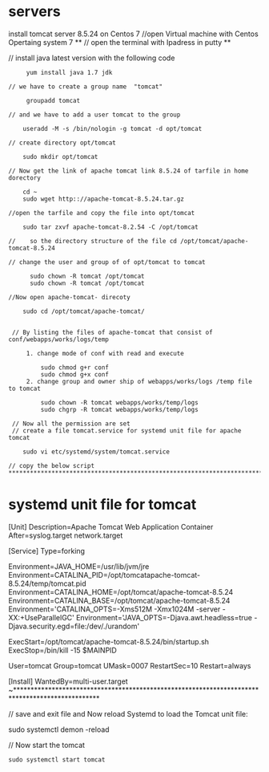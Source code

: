 # servers
install tomcat server 8.5.24 on Centos 7
//open Virtual machine with Centos Opertaing system 7 **
// open the terminal with Ipadress in putty **
  
  //  install java latest version with the following code
   
         yum install java 1.7 jdk

    // we have to create a group name  "tomcat"

         groupadd tomcat

    // and we have to add a user tomcat to the group

        useradd -M -s /bin/nologin -g tomcat -d opt/tomcat

    // create directory opt/tomcat

        sudo mkdir opt/tomcat

    // Now get the link of apache tomcat link 8.5.24 of tarfile in home dorectory

        cd ~
        sudo wget http:://apache-tomcat-8.5.24.tar.gz

    //open the tarfile and copy the file into opt/tomcat

        sudo tar zxvf apache-tomcat-8.2.54 -C /opt/tomcat

    //    so the directory structure of the file cd /opt/tomcat/apache-tomcat-8.5.24

    // change the user and group of of opt/tomcat to tomcat

          sudo chown -R tomcat /opt/tomcat
          sudo chown -R tomcat /opt/tomcat

    //Now open apache-tomcat- direcoty 

        sudo cd /opt/tomcat/apache-tomcat/


     // By listing the files of apache-tomcat that consist of conf/webapps/works/logs/temp

         1. change mode of conf with read and execute
            
             sudo chmod g+r conf
             sudo chmod g+x conf
         2. change group and owner ship of webapps/works/logs /temp file to tomcat
          
             sudo chown -R tomcat webapps/works/temp/logs
             sudo chgrp -R tomcat webapps/works/temp/logs

     // Now all the permission are set 
     // create a file tomcat.service for systemd unit file for apache tomcat

        sudo vi etc/systemd/system/tomcat.service

    // copy the below script 
    ********************************************************************************
 
 
 # systemd unit file for tomcat
[Unit]
Description=Apache Tomcat Web Application Container
After=syslog.target network.target

[Service]
Type=forking

Environment=JAVA_HOME=/usr/lib/jvm/jre
Environment=CATALINA_PID=/opt/tomcatapache-tomcat-8.5.24/temp/tomcat.pid
Environment=CATALINA_HOME=/opt/tomcat/apache-tomcat-8.5.24
Environment=CATALINA_BASE=/opt/tomcat/apache-tomcat-8.5.24
Environment='CATALINA_OPTS=-Xms512M -Xmx1024M -server -XX:+UseParallelGC'
Environment='JAVA_OPTS=-Djava.awt.headless=true -Djava.security.egd=file:/dev/./urandom'

ExecStart=/opt/tomcat/apache-tomcat-8.5.24/bin/startup.sh
ExecStop=/bin/kill -15 $MAINPID

User=tomcat
Group=tomcat
UMask=0007
RestartSec=10
Restart=always

[Install]
WantedBy=multi-user.target
~************************************************************************************************

// save and exit file and Now reload Systemd to load the Tomcat unit file:

sudo systemctl demon -reload

// Now start the tomcat

    sudo systemctl start tomcat

        

    

